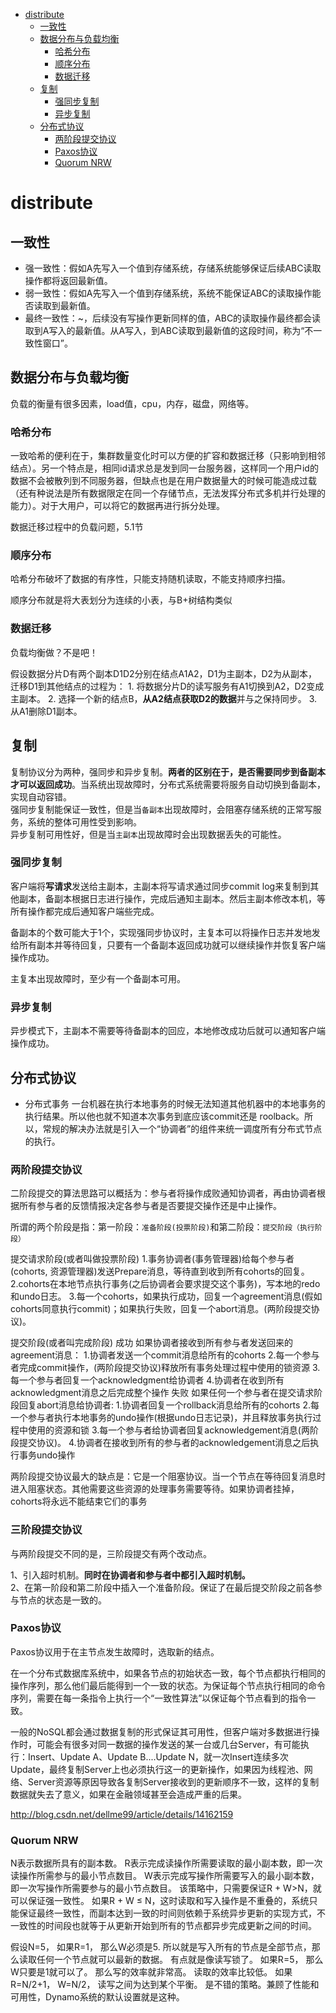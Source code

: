 

- [distribute](#distribute)
    - [一致性](#%E4%B8%80%E8%87%B4%E6%80%A7)
    - [数据分布与负载均衡](#%E6%95%B0%E6%8D%AE%E5%88%86%E5%B8%83%E4%B8%8E%E8%B4%9F%E8%BD%BD%E5%9D%87%E8%A1%A1)
        - [哈希分布](#%E5%93%88%E5%B8%8C%E5%88%86%E5%B8%83)
        - [顺序分布](#%E9%A1%BA%E5%BA%8F%E5%88%86%E5%B8%83)
        - [数据迁移](#%E6%95%B0%E6%8D%AE%E8%BF%81%E7%A7%BB)
    - [复制](#%E5%A4%8D%E5%88%B6)
        - [强同步复制](#%E5%BC%BA%E5%90%8C%E6%AD%A5%E5%A4%8D%E5%88%B6)
        - [异步复制](#%E5%BC%82%E6%AD%A5%E5%A4%8D%E5%88%B6)
    - [分布式协议](#%E5%88%86%E5%B8%83%E5%BC%8F%E5%8D%8F%E8%AE%AE)
        - [两阶段提交协议](#%E4%B8%A4%E9%98%B6%E6%AE%B5%E6%8F%90%E4%BA%A4%E5%8D%8F%E8%AE%AE)
        - [Paxos协议](#paxos%E5%8D%8F%E8%AE%AE)
        - [Quorum NRW](#quorum-nrw)

# distribute
## 一致性

-   强一致性：假如A先写入一个值到存储系统，存储系统能够保证后续ABC读取操作都将返回最新值。
-   弱一致性：假如A先写入一个值到存储系统，系统不能保证ABC的读取操作能否读取到最新值。
-   最终一致性：~，后续没有写操作更新同样的值，ABC的读取操作最终都会读取到A写入的最新值。从A写入，到ABC读取到最新值的这段时间，称为“不一致性窗口”。

## 数据分布与负载均衡

负载的衡量有很多因素，load值，cpu，内存，磁盘，网络等。

### 哈希分布

一致哈希的便利在于，集群数量变化时可以方便的扩容和数据迁移（只影响到相邻结点）。另一个特点是，相同id请求总是发到同一台服务器，这样同一个用户id的数据不会被散列到不同服务器，但缺点也是在用户数据量大的时候可能造成过载（还有种说法是所有数据限定在同一个存储节点，无法发挥分布式多机并行处理的能力）。对于大用户，可以将它的数据再进行拆分处理。

数据迁移过程中的负载问题，5.1节

### 顺序分布

哈希分布破坏了数据的有序性，只能支持随机读取，不能支持顺序扫描。  

顺序分布就是将大表划分为连续的小表，与B+树结构类似  

### 数据迁移

负载均衡做？不是吧！

假设数据分片D有两个副本D1D2分别在结点A1A2，D1为主副本，D2为从副本，迁移D1到其他结点的过程为：
1\. 将数据分片D的读写服务有A1切换到A2，D2变成主副本。
2\. 选择一个新的结点B，**从A2结点获取D2的数据**并与之保持同步。
3\. 从A1删除D1副本。

## 复制
复制协议分为两种，强同步和异步复制。**两者的区别在于，是否需要同步到备副本才可以返回成功**。当系统出现故障时，分布式系统需要将服务自动切换到备副本，实现自动容错。  
强同步复制能保证一致性，但是当`备副本`出现故障时，会阻塞存储系统的正常写服务，系统的整体可用性受到影响。  
异步复制可用性好，但是当`主副本`出现故障时会出现数据丢失的可能性。  

### 强同步复制
客户端将**写请求**发送给主副本，主副本将写请求通过同步commit log来复制到其他副本，备副本根据日志进行操作，完成后通知主副本。然后主副本修改本机，等所有操作都完成后通知客户端些完成。  

备副本的个数可能大于1个，实现强同步协议时，主复本可以将操作日志并发地发给所有副本并等待回复，只要有一个备副本返回成功就可以继续操作并恢复客户端操作成功。  

主复本出现故障时，至少有一个备副本可用。

### 异步复制
异步模式下，主副本不需要等待备副本的回应，本地修改成功后就可以通知客户端操作成功。

## 分布式协议
* 分布式事务
一台机器在执行本地事务的时候无法知道其他机器中的本地事务的执行结果。所以他也就不知道本次事务到底应该commit还是 roolback。所以，常规的解决办法就是引入一个“协调者”的组件来统一调度所有分布式节点的执行。

### 两阶段提交协议

二阶段提交的算法思路可以概括为：参与者将操作成败通知协调者，再由协调者根据所有参与者的反馈情报决定各参与者是否要提交操作还是中止操作。

所谓的两个阶段是指：第一阶段：`准备阶段(投票阶段)`和第二阶段：`提交阶段（执行阶段）`

提交请求阶段(或者叫做投票阶段)
    1.事务协调者(事务管理器)给每个参与者(cohorts, 资源管理器)发送Prepare消息，等待直到收到所有cohorts的回复。
    2.cohorts在本地节点执行事务(之后协调者会要求提交这个事务)，写本地的redo和undo日志。
    3.每一个cohorts，如果执行成功，回复一个agreement消息(假如cohorts同意执行commit)；如果执行失败，回复一个abort消息。(两阶段提交协议)。

提交阶段(或者叫完成阶段)
成功
如果协调者接收到所有参与者发送回来的agreement消息：
    1.协调者发送一个commit消息给所有的cohorts
    2.每一个参与者完成commit操作，(两阶段提交协议)释放所有事务处理过程中使用的锁资源
    3.每一个参与者回复一个acknowledgment给协调者
    4.协调者在收到所有acknowledgment消息之后完成整个操作
失败
如果任何一个参与者在提交请求阶段回复abort消息给协调者:
    1.协调者回复一个rollback消息给所有的cohorts
    2.每一个参与者执行本地事务的undo操作(根据undo日志记录)，并且释放事务执行过程中使用的资源和锁
    3.每一个参与者给协调者回复acknowledgement消息(两阶段提交协议)。
    4.协调者在接收到所有的参与者的acknowledgement消息之后执行事务undo操作


两阶段提交协议最大的缺点是：它是一个阻塞协议。当一个节点在等待回复消息时进入阻塞状态。其他需要这些资源的处理事务需要等待。如果协调者挂掉，cohorts将永远不能结束它们的事务

### 三阶段提交协议
与两阶段提交不同的是，三阶段提交有两个改动点。

1、引入超时机制。**同时在协调者和参与者中都引入超时机制。**  
2、在第一阶段和第二阶段中插入一个准备阶段。保证了在最后提交阶段之前各参与节点的状态是一致的。

### Paxos协议
Paxos协议用于在主节点发生故障时，选取新的结点。  

在一个分布式数据库系统中，如果各节点的初始状态一致，每个节点都执行相同的操作序列，那么他们最后能得到一个一致的状态。为保证每个节点执行相同的命令序列，需要在每一条指令上执行一个“一致性算法”以保证每个节点看到的指令一致。

一般的NoSQL都会通过数据复制的形式保证其可用性，但客户端对多数据进行操作时，可能会有很多对同一数据的操作发送的某一台或几台Server，有可能执行：Insert、Update A、Update B....Update N，就一次Insert连续多次Update，最终复制Server上也必须执行这一的更新操作，如果因为线程池、网络、Server资源等原因导致各复制Server接收到的更新顺序不一致，这样的复制数据就失去了意义，如果在金融领域甚至会造成严重的后果。

http://blog.csdn.net/dellme99/article/details/14162159


### Quorum NRW
N表示数据所具有的副本数。
R表示完成读操作所需要读取的最小副本数，即一次读操作所需参与的最小节点数目。
W表示完成写操作所需要写入的最小副本数，即一次写操作所需要参与的最小节点数目。
该策略中，只需要保证R + W>N，就可以保证强一致性。 如果R + W ≤ N，这时读取和写入操作是不重叠的，系统只能保证最终一致性，而副本达到一致的时间则依赖于系统异步更新的实现方式，不一致性的时间段也就等于从更新开始到所有的节点都异步完成更新之间的时间。


假设N=5， 如果R=1， 那么W必须是5. 所以就是写入所有的节点是全部节点，那么读取任何一个节点就可以最新的数据。 有点就是像读写锁了。
如果R=5， 那么W只要是1就可以了。 那么写的效率就非常高。 读取的效率比较低。 
如果R=N/2+1， W=N/2， 读写之间为达到某个平衡。 是不错的策略。兼顾了性能和可用性，Dynamo系统的默认设置就是这种。